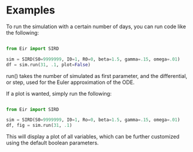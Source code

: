 # Examples

To run the simulation with a certain number of days, you can run code like the following:

```python

from Eir import SIRD

sim = SIRD(S0=9999999, I0=1, R0=0, beta=1.5, gamma=.15, omega=.01)
df = sim.run(31, .1, plot=False)
```

run() takes the number of simulated as first parameter, and the differential, or step, used for the Euler approximation of the ODE.

If a plot is wanted, simply run the following:

```python

from Eir import SIRD

sim = SIRD(S0=9999999, I0=1, Ro=0, beta=1.5, gamma=.15, omega=.01)
df, fig = sim.run(31, .1)

```

This will display a plot of all variables, which can be further customized using the default boolean parameters.